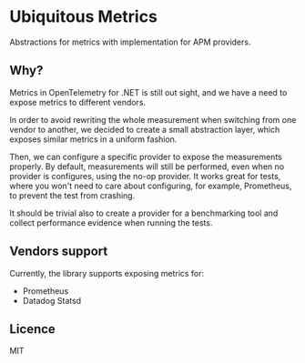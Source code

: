 # Ubiquitous Metrics

Abstractions for metrics with implementation for APM providers.

## Why?

Metrics in OpenTelemetry for .NET is still out sight, and we have a need to expose metrics to different vendors.

In order to avoid rewriting the whole measurement when switching from one vendor to another, we decided to create a small abstraction layer, which exposes similar metrics in a uniform fashion.

Then, we can configure a specific provider to expose the measurements properly. By default, measurements will still be performed, even when no provider is configures, using the no-op provider. It works great for tests, where you won't need to care about configuring, for example, Prometheus, to prevent the test from crashing.

It should be trivial also to create a provider for a benchmarking tool and collect performance evidence when running the tests.

## Vendors support

Currently, the library supports exposing metrics for:
- Prometheus
- Datadog Statsd

## Licence

MIT